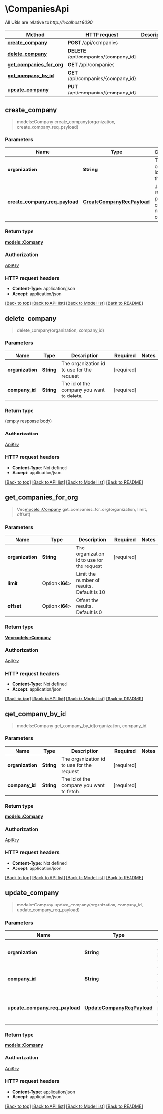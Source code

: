 # \CompaniesApi

All URIs are relative to *http://localhost:8090*

Method | HTTP request | Description
------------- | ------------- | -------------
[**create_company**](CompaniesApi.md#create_company) | **POST** /api/companies | 
[**delete_company**](CompaniesApi.md#delete_company) | **DELETE** /api/companies/{company_id} | 
[**get_companies_for_org**](CompaniesApi.md#get_companies_for_org) | **GET** /api/companies | 
[**get_company_by_id**](CompaniesApi.md#get_company_by_id) | **GET** /api/companies/{company_id} | 
[**update_company**](CompaniesApi.md#update_company) | **PUT** /api/companies/{company_id} | 



## create_company

> models::Company create_company(organization, create_company_req_payload)


### Parameters


Name | Type | Description  | Required | Notes
------------- | ------------- | ------------- | ------------- | -------------
**organization** | **String** | The organization id to use for the request | [required] |
**create_company_req_payload** | [**CreateCompanyReqPayload**](CreateCompanyReqPayload.md) | JSON request payload to create a new company | [required] |

### Return type

[**models::Company**](Company.md)

### Authorization

[ApiKey](../README.md#ApiKey)

### HTTP request headers

- **Content-Type**: application/json
- **Accept**: application/json

[[Back to top]](#) [[Back to API list]](../README.md#documentation-for-api-endpoints) [[Back to Model list]](../README.md#documentation-for-models) [[Back to README]](../README.md)


## delete_company

> delete_company(organization, company_id)


### Parameters


Name | Type | Description  | Required | Notes
------------- | ------------- | ------------- | ------------- | -------------
**organization** | **String** | The organization id to use for the request | [required] |
**company_id** | **String** | The id of the company you want to delete. | [required] |

### Return type

 (empty response body)

### Authorization

[ApiKey](../README.md#ApiKey)

### HTTP request headers

- **Content-Type**: Not defined
- **Accept**: application/json

[[Back to top]](#) [[Back to API list]](../README.md#documentation-for-api-endpoints) [[Back to Model list]](../README.md#documentation-for-models) [[Back to README]](../README.md)


## get_companies_for_org

> Vec<models::Company> get_companies_for_org(organization, limit, offset)


### Parameters


Name | Type | Description  | Required | Notes
------------- | ------------- | ------------- | ------------- | -------------
**organization** | **String** | The organization id to use for the request | [required] |
**limit** | Option<**i64**> | Limit the number of results. Default is 10 |  |
**offset** | Option<**i64**> | Offset the results. Default is 0 |  |

### Return type

[**Vec<models::Company>**](Company.md)

### Authorization

[ApiKey](../README.md#ApiKey)

### HTTP request headers

- **Content-Type**: Not defined
- **Accept**: application/json

[[Back to top]](#) [[Back to API list]](../README.md#documentation-for-api-endpoints) [[Back to Model list]](../README.md#documentation-for-models) [[Back to README]](../README.md)


## get_company_by_id

> models::Company get_company_by_id(organization, company_id)


### Parameters


Name | Type | Description  | Required | Notes
------------- | ------------- | ------------- | ------------- | -------------
**organization** | **String** | The organization id to use for the request | [required] |
**company_id** | **String** | The id of the company you want to fetch. | [required] |

### Return type

[**models::Company**](Company.md)

### Authorization

[ApiKey](../README.md#ApiKey)

### HTTP request headers

- **Content-Type**: Not defined
- **Accept**: application/json

[[Back to top]](#) [[Back to API list]](../README.md#documentation-for-api-endpoints) [[Back to Model list]](../README.md#documentation-for-models) [[Back to README]](../README.md)


## update_company

> models::Company update_company(organization, company_id, update_company_req_payload)


### Parameters


Name | Type | Description  | Required | Notes
------------- | ------------- | ------------- | ------------- | -------------
**organization** | **String** | The organization id to use for the request | [required] |
**company_id** | **String** | The id of the note you want to update. | [required] |
**update_company_req_payload** | [**UpdateCompanyReqPayload**](UpdateCompanyReqPayload.md) | JSON request payload to rename the company | [required] |

### Return type

[**models::Company**](Company.md)

### Authorization

[ApiKey](../README.md#ApiKey)

### HTTP request headers

- **Content-Type**: application/json
- **Accept**: application/json

[[Back to top]](#) [[Back to API list]](../README.md#documentation-for-api-endpoints) [[Back to Model list]](../README.md#documentation-for-models) [[Back to README]](../README.md)

